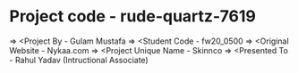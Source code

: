 # Project code - rude-quartz-7619

=> <Project By - Gulam Mustafa
=> <Student Code - fw20_0500
=> <Original Website - Nykaa.com
=> <Project Unique Name - Skinnco
=> <Presented To - Rahul Yadav (Intructional Associate)